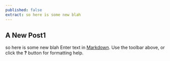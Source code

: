```yaml
---
published: false
extract: so here is some new blah
---
```

## A New Post1

so here is some new blah Enter text in [Markdown](http://daringfireball.net/projects/markdown/). Use the toolbar above, or click the **?** button for formatting help.
